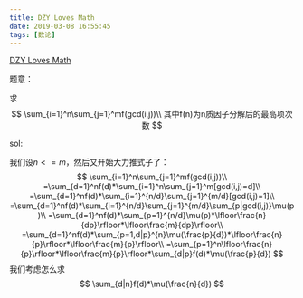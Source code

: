 ```yaml
---
title: DZY Loves Math
date: 2019-03-08 16:55:45
tags: [数论]
---
```


[DZY Loves Math](https://www.lydsy.com/JudgeOnline/problem.php?id=3309)

题意：

求
$$
\sum_{i=1}^n\sum_{j=1}^mf(gcd(i,j))\\
其中f(n)为n质因子分解后的最高项次数
$$
<!--more-->

sol:

我们设$n<=m$，然后又开始大力推式子了：
$$
\sum_{i=1}^n\sum_{j=1}^mf(gcd(i,j))\\
=\sum_{d=1}^nf(d)*\sum_{i=1}^n\sum_{j=1}^m[gcd(i,j)=d]\\
=\sum_{d=1}^nf(d)*\sum_{i=1}^{n/d}\sum_{j=1}^{m/d}[gcd(i,j)=1]\\
=\sum_{d=1}^nf(d)*\sum_{i=1}^{n/d}\sum_{j=1}^{m/d}\sum_{p|gcd(i,j)}\mu(p)\\
=\sum_{d=1}^nf(d)*\sum_{p=1}^{n/d}\mu(p)*\lfloor\frac{n}{dp}\rfloor*\lfloor\frac{m}{dp}\rfloor\\
=\sum_{d=1}^nf(d)*\sum_{p=1,d|p}^{n}\mu(\frac{p}{d})*\lfloor\frac{n}{p}\rfloor*\lfloor\frac{m}{p}\rfloor\\
=\sum_{p=1}^n\lfloor\frac{n}{p}\rfloor*\lfloor\frac{m}{p}\rfloor*\sum_{d|p}f(d)*\mu(\frac{p}{d})
$$
我们考虑怎么求
$$
\sum_{d|n}f(d)*\mu(\frac{n}{d})
$$
